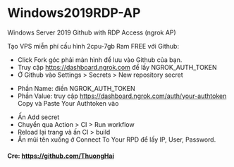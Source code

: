 # Windows2019RDP-AP

Windows Server 2019 Github with RDP Access (ngrok AP)

Tạo VPS miễn phí cấu hình 2cpu-7gb Ram FREE với Github:

- Click Fork góc phải màn hình để lưu vào Github của bạn.
- Truy cập https://dashboard.ngrok.com để lấy NGROK_AUTH_TOKEN
- Ở Github vào Settings > Secrets > New repository secret

* Phần Name: điền NGROK_AUTH_TOKEN
* Phần Value: truy cập https://dashboard.ngrok.com/auth/your-authtoken Copy và Paste Your Authtoken vào

- Ấn Add secret
- Chuyển qua Action > CI > Run workflow
- Reload lại trang và ấn CI > build
- Ấn mũi tên xuống ở Connect To Your RPD để lấy IP, User, Password.

#### Cre: https://github.com/ThuongHai